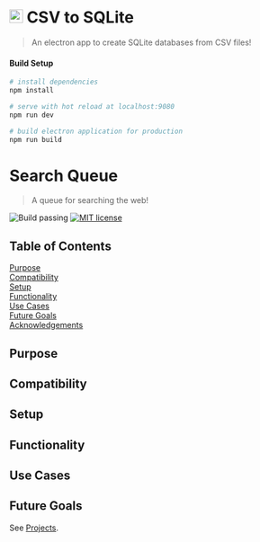 # <img src="https://raw.githubusercontent.com/isaiahnields/csv-to-sqlite/master/build/icons/icon.png" width="24"> CSV to SQLite

> An electron app to create SQLite databases from CSV files!

#### Build Setup

``` bash
# install dependencies
npm install

# serve with hot reload at localhost:9080
npm run dev

# build electron application for production
npm run build


```

#  Search Queue
> A queue for searching the web!


![Build passing](https://img.shields.io/badge/build-passing-brightgreen.svg)
[![MIT license](https://img.shields.io/badge/license-MIT-blue.svg)]()

## Table of Contents

[Purpose](#purpose)<br/>
[Compatibility](#compatibility)<br/>
[Setup](#setup)<br/>
[Functionality](#functionality)<br/>
[Use Cases](#use-cases)<br/>
[Future Goals](#future-goals)<br/>
[Acknowledgements](#acknowledgements)<br/>

## Purpose



## Compatibility



## Setup



## Functionality



## Use Cases



## Future Goals

See [Projects](https://github.com/isaiahnields/csv-to-sqlite/projects).
